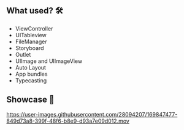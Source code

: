 

## What used? 🛠 

* ViewController
* UITableview
* FileManager
* Storyboard
* Outlet
* UIImage and UIImageView
* Auto Layout
* App bundles
* Typecasting

## Showcase 📱

https://user-images.githubusercontent.com/28094207/169847477-849d73a8-399f-48f6-b8e9-d93a7e09d012.mov



